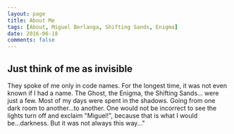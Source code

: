 ```yaml
---
layout: page
title: About Me
tags: [About, Miguel Berlanga, Shifting Sands, Enigma]
date: 2016-06-18
comments: false
---
```

    
## Just think of me as invisible

They spoke of me only in code names. For the longest time, it was not even known if I had a name. The Ghost, the Enigma, the Shifting Sands... were just a few. Most of my days were spent in the shadows. Going from one dark room to another...to another. One would not be incorrect to see the lights turn off and exclaim "Miguel!", because that is what I would be...darkness. But it was not always this way..."


